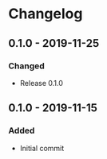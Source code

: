 # Changelog

## 0.1.0 - 2019-11-25
### Changed
- Release 0.1.0

## 0.1.0 - 2019-11-15
### Added
- Initial commit